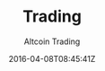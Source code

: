 ---
title: "Trading"
github: https://github.com/altcointrading/trading
demo: https://www.altcointrading.net/
author: Altcoin Trading

ssg:
  - Jekyll
cms:
  - No Cms
date: 2016-04-08T08:45:41Z
github_branch: master
stale: true
---